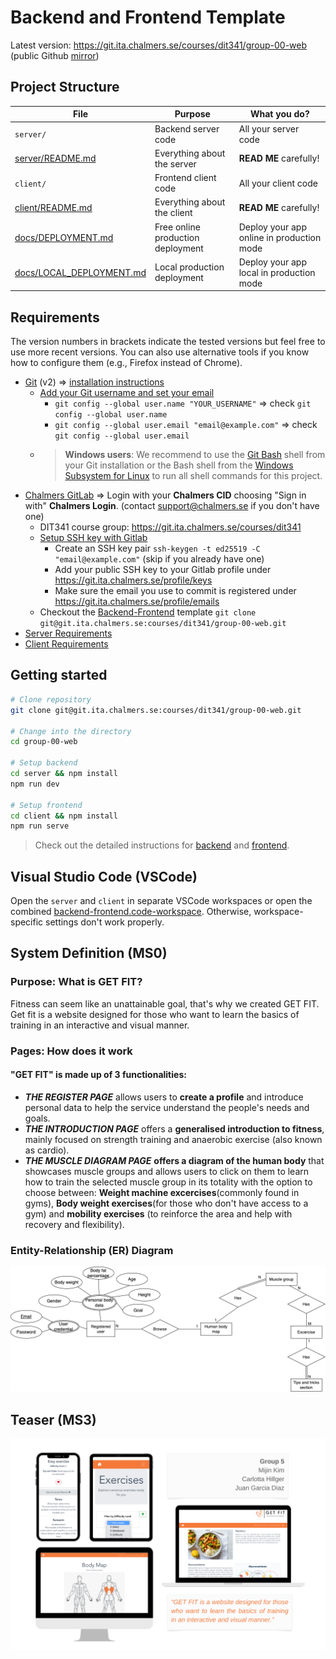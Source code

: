 # Backend and Frontend Template

Latest version: https://git.ita.chalmers.se/courses/dit341/group-00-web (public Github [mirror](https://github.com/dit341/group-00-web))

## Project Structure

| File        | Purpose           | What you do?  |
| ------------- | ------------- | ----- |
| `server/` | Backend server code | All your server code |
| [server/README.md](server/README.md) | Everything about the server | **READ ME** carefully! |
| `client/` | Frontend client code | All your client code |
| [client/README.md](client/README.md) | Everything about the client | **READ ME** carefully! |
| [docs/DEPLOYMENT.md](docs/DEPLOYMENT.md) | Free online production deployment | Deploy your app online in production mode |
| [docs/LOCAL_DEPLOYMENT.md](docs/LOCAL_DEPLOYMENT.md) | Local production deployment | Deploy your app local in production mode |

## Requirements

The version numbers in brackets indicate the tested versions but feel free to use more recent versions.
You can also use alternative tools if you know how to configure them (e.g., Firefox instead of Chrome).

* [Git](https://git-scm.com/) (v2) => [installation instructions](https://www.atlassian.com/git/tutorials/install-git)
  * [Add your Git username and set your email](https://docs.gitlab.com/ce/gitlab-basics/start-using-git.html#add-your-git-username-and-set-your-email)
    * `git config --global user.name "YOUR_USERNAME"` => check `git config --global user.name`
    * `git config --global user.email "email@example.com"` => check `git config --global user.email`
  * > **Windows users**: We recommend to use the [Git Bash](https://www.atlassian.com/git/tutorials/git-bash) shell from your Git installation or the Bash shell from the [Windows Subsystem for Linux](https://docs.microsoft.com/en-us/windows/wsl/install-win10) to run all shell commands for this project.
* [Chalmers GitLab](https://git.ita.chalmers.se/) => Login with your **Chalmers CID** choosing "Sign in with" **Chalmers Login**. (contact [support@chalmers.se](mailto:support@chalmers.se) if you don't have one)
  * DIT341 course group: https://git.ita.chalmers.se/courses/dit341
  * [Setup SSH key with Gitlab](https://docs.gitlab.com/ee/ssh/)
    * Create an SSH key pair `ssh-keygen -t ed25519 -C "email@example.com"` (skip if you already have one)
    * Add your public SSH key to your Gitlab profile under https://git.ita.chalmers.se/profile/keys
    * Make sure the email you use to commit is registered under https://git.ita.chalmers.se/profile/emails
  * Checkout the [Backend-Frontend](https://git.ita.chalmers.se/courses/dit341/group-00-web) template `git clone git@git.ita.chalmers.se:courses/dit341/group-00-web.git`
* [Server Requirements](./server/README.md#Requirements)
* [Client Requirements](./client/README.md#Requirements)

## Getting started

```bash
# Clone repository
git clone git@git.ita.chalmers.se:courses/dit341/group-00-web.git

# Change into the directory
cd group-00-web

# Setup backend
cd server && npm install
npm run dev

# Setup frontend
cd client && npm install
npm run serve
```

> Check out the detailed instructions for [backend](./server/README.md) and [frontend](./client/README.md).

## Visual Studio Code (VSCode)

Open the `server` and `client` in separate VSCode workspaces or open the combined [backend-frontend.code-workspace](./backend-frontend.code-workspace). Otherwise, workspace-specific settings don't work properly.

## System Definition (MS0)

### Purpose: What is GET FIT?
Fitness can seem like an unattainable goal, that's why we created GET FIT.
Get fit is a website designed for those who want to learn the basics of training in an interactive and visual manner.

### Pages:  How does it work

####   "GET FIT" is made up of 3 functionalities:
-  ***THE REGISTER PAGE***  allows users to **create a profile** and introduce personal data to help the service understand the people's needs and goals.
- ***THE INTRODUCTION PAGE*** offers a **generalised introduction to fitness**, mainly focused on strength training and anaerobic exercise (also known as cardio).
- ***THE MUSCLE DIAGRAM PAGE*** **offers a diagram of the human body** that showcases muscle groups and allows users to click on them to learn how to train the selected muscle group in its totality with the option to choose between: **Weight machine excercises**(commonly found in gyms), **Body weight exercises**(for those who don't have access to a gym) and **mobility exercises** (to reinforce the area and help with recovery and flexibility).

### Entity-Relationship (ER) Diagram

![ER Diagram](./images/er_diagram.png)

## Teaser (MS3)

![Teaser](./images/teaser.png)